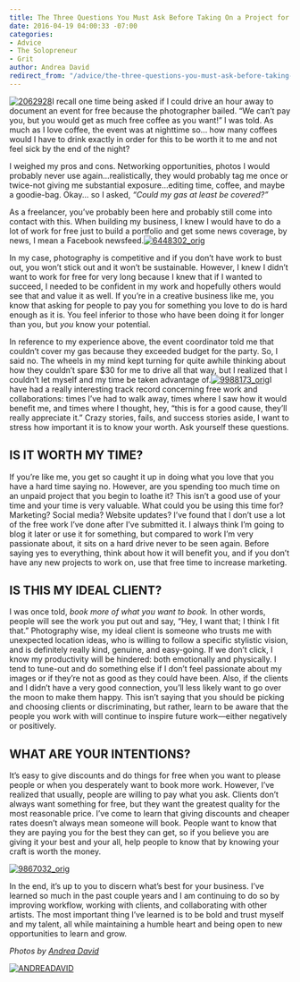 ```yaml
---
title: The Three Questions You Must Ask Before Taking On a Project for Free
date: 2016-04-19 04:00:33 -07:00
categories:
- Advice
- The Solopreneur
- Grit
author: Andrea David
redirect_from: "/advice/the-three-questions-you-must-ask-before-taking-on-a-project-for-free/"
---
```


[![2062928](https://yellow-blog-images.imgix.net/2016/04/2062928.jpg)](https://yellow-blog-images.imgix.net/2016/04/2062928.jpg)I recall one time being asked if I could drive an hour away to document an event for free because the photographer bailed. “We can’t pay you, but you would get as much free coffee as you want!” I was told. As much as I love coffee, the event was at nighttime so... how many coffees would I have to drink exactly in order for this to be worth it to me and not feel sick by the end of the night?

I weighed my pros and cons. Networking opportunities, photos I would probably never use again…realistically, they would probably tag me once or twice-not giving me substantial exposure…editing time, coffee, and maybe a goodie-bag. Okay... so I asked, _“Could my gas at least be covered?”_

As a freelancer, you’ve probably been here and probably still come into contact with this. When building my business, I knew I would have to do a lot of work for free just to build a portfolio and get some news coverage, by news, I mean a Facebook newsfeed.[![6448302_orig](https://yellow-blog-images.imgix.net/2016/04/6448302_orig.jpg)](https://yellow-blog-images.imgix.net/2016/04/6448302_orig.jpg)

In my case, photography is competitive and if you don’t have work to bust out, you won’t stick out and it won’t be sustainable. However, I knew I didn’t want to work for free for very long because I knew that if I wanted to succeed, I needed to be confident in my work and hopefully others would see that and value it as well. If you’re in a creative business like me, you know that asking for people to pay you for something you love to do is hard enough as it is. You feel inferior to those who have been doing it for longer than you, but _you_ know your potential.

In reference to my experience above, the event coordinator told me that couldn’t cover my gas because they exceeded budget for the party. So, I said no. The wheels in my mind kept turning for quite awhile thinking about how they couldn’t spare $30 for me to drive all that way, but I realized that I couldn’t let myself and my time be taken advantage of.[![9988173_orig](https://yellow-blog-images.imgix.net/2016/04/9988173_orig.jpg)](https://yellow-blog-images.imgix.net/2016/04/9988173_orig.jpg)I have had a really interesting track record concerning free work and collaborations: times I’ve had to walk away, times where I saw how it would benefit me, and times where I thought, hey, “this is for a good cause, they’ll really appreciate it.” Crazy stories, fails, and success stories aside, I want to stress how important it is to know your worth. Ask yourself these questions.

## IS IT WORTH MY TIME?

If you’re like me, you get so caught it up in doing what you love that you have a hard time saying no. However, are you spending too much time on an unpaid project that you begin to loathe it? This isn’t a good use of your time and your time is very valuable. What could you be using this time for? Marketing? Social media? Website updates? I’ve found that I don’t use a lot of the free work I’ve done after I’ve submitted it. I always think I’m going to blog it later or use it for something, but compared to work I’m very passionate about, it sits on a hard drive never to be seen again. Before saying yes to everything, think about how it will benefit you, and if you don’t have any new projects to work on, use that free time to increase marketing.

## IS THIS MY IDEAL CLIENT?

I was once told, _book more of what you want to book._ In other words, people will see the work you put out and say, “Hey, I want that; I think I fit that.” Photography wise, my ideal client is someone who trusts me with unexpected location ideas, who is willing to follow a specific stylistic vision, and is definitely really kind, genuine, and easy-going. If we don’t click, I know my productivity will be hindered: both emotionally and physically. I tend to tune-out and do something else if I don’t feel passionate about my images or if they’re not as good as they could have been. Also, if the clients and I didn’t have a very good connection, you’ll less likely want to go over the moon to make them happy. This isn’t saying that you should be picking and choosing clients or discriminating, but rather, learn to be aware that the people you work with will continue to inspire future work—either negatively or positively.

## WHAT ARE YOUR INTENTIONS?

It’s easy to give discounts and do things for free when you want to please people or when you desperately want to book more work. However, I’ve realized that usually, people are willing to pay what you ask. Clients don’t always want something for free, but they want the greatest quality for the most reasonable price. I’ve come to learn that giving discounts and cheaper rates doesn’t always mean someone will book. People want to know that they are paying you for the best they can get, so if you believe you are giving it your best and your all, help people to know that by knowing your craft is worth the money.

[![9867032_orig](https://yellow-blog-images.imgix.net/2016/04/9867032_orig.jpg)](https://yellow-blog-images.imgix.net/2016/04/9867032_orig.jpg)

In the end, it’s up to you to discern what’s best for your business. I’ve learned so much in the past couple years and I am continuing to do so by improving workflow, working with clients, and collaborating with other artists. The most important thing I’ve learned is to be bold and trust myself and my talent, all while maintaining a humble heart and being open to new opportunities to learn and grow.

_Photos by [Andrea David](http://andreadavidoc.com/2/category/lifestyle/1.html)_

[![ANDREADAVID](https://yellow-blog-images.imgix.net/2016/04/ANDREADAVID.jpg)](http://andreadavidoc.com/index.html)
